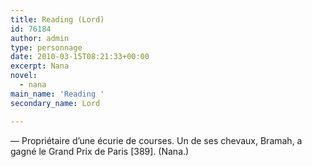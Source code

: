 ```yaml
---
title: Reading (Lord)
id: 76184
author: admin
type: personnage
date: 2010-03-15T08:21:33+00:00
excerpt: Nana
novel:
  - nana
main_name: 'Reading '
secondary_name: Lord

---
```

— Propriétaire d&rsquo;une écurie de courses. Un de ses chevaux, Bramah, a gagné le Grand Prix de Paris [389]. (Nana.)